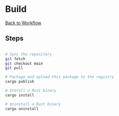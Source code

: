 # Build

[Back to Workflow](index.md)

## Steps

```bash

# Sync the repository
git fetch
git checkout main
git pull

# Package and upload this package to the registry
cargo publish

# Install a Rust binary
cargo install

# Uninstall a Rust binary
cargo uninstall
```
